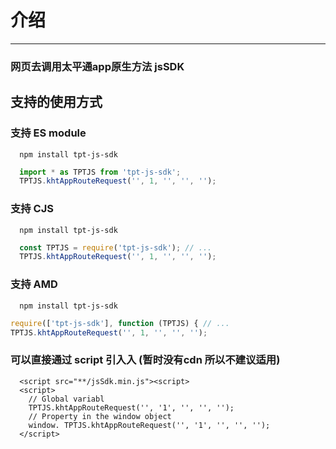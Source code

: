 # 介绍

----
### 网页去调用太平通app原生方法 jsSDK

## 支持的使⽤⽅式
### 支持 ES module
```
  npm install tpt-js-sdk
```
```js
  import * as TPTJS from 'tpt-js-sdk'; 
  TPTJS.khtAppRouteRequest('', 1, '', '', '');
```
### 支持 CJS
```
  npm install tpt-js-sdk
```
```js
  const TPTJS = require('tpt-js-sdk'); // ...
  TPTJS.khtAppRouteRequest('', 1, '', '', '');
``` 
### 支持 AMD
```
  npm install tpt-js-sdk
```
```js
require(['tpt-js-sdk'], function (TPTJS) { // ...
TPTJS.khtAppRouteRequest('', 1, '', '', '');
```
### 可以直接通过 script 引⼊入 (暂时没有cdn 所以不建议适用)
```
  <script src="**/jsSdk.min.js"><script> 
  <script>
    // Global variabl
    TPTJS.khtAppRouteRequest('', '1', '', '', '');
    // Property in the window object
    window. TPTJS.khtAppRouteRequest('', '1', '', '', ''); 
  </script>
```


